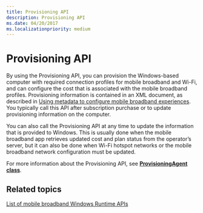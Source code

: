 ```yaml
---
title: Provisioning API
description: Provisioning API
ms.date: 04/20/2017
ms.localizationpriority: medium
---
```


# Provisioning API


By using the Provisioning API, you can provision the Windows-based computer with required connection profiles for mobile broadband and Wi-Fi, and can configure the cost that is associated with the mobile broadband profiles. Provisioning information is contained in an XML document, as described in [Using metadata to configure mobile broadband experiences](using-metadata-to-configure-mobile-broadband-experiences.md). You typically call this API after subscription purchase or to update provisioning information on the computer.

You can also call the Provisioning API at any time to update the information that is provided to Windows. This is usually done when the mobile broadband app retrieves updated cost and plan status from the operator’s server, but it can also be done when Wi-Fi hotspot networks or the mobile broadband network configuration must be updated.

For more information about the Provisioning API, see [**ProvisioningAgent class**](/uwp/api/Windows.Networking.NetworkOperators.ProvisioningAgent).

## <span id="related_topics"></span>Related topics


[List of mobile broadband Windows Runtime APIs](list-of-mobile-broadband-windows-runtime-apis.md)

 

